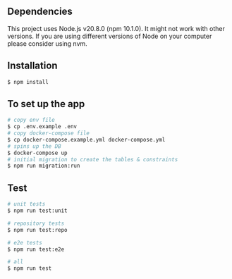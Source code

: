 ## Dependencies
This project uses Node.js v20.8.0 (npm 10.1.0). It might not work with other versions. If you are using different versions of Node on your computer please consider using nvm. 

## Installation

```bash
$ npm install
```

## To set up the app 

```bash
# copy env file
$ cp .env.example .env
# copy docker-compose file
$ cp docker-compose.example.yml docker-compose.yml
# spins up the DB
$ docker-compose up
# initial migration to create the tables & constraints
$ npm run migration:run
```

## Test

```bash
# unit tests
$ npm run test:unit

# repository tests
$ npm run test:repo

# e2e tests
$ npm run test:e2e

# all
$ npm run test
```
